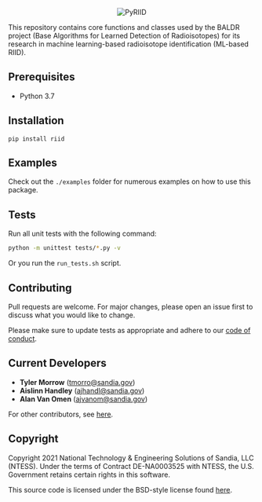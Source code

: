 <p align="center">
  <img src="https://user-images.githubusercontent.com/1079118/124811147-623bd280-df1f-11eb-9f3a-a4a5e6ec5f94.png" alt="PyRIID">
</p>

This repository contains core functions and classes used by the BALDR project (Base Algorithms for Learned Detection of Radioisotopes) for its research in machine learning-based radioisotope identification (ML-based RIID).

## Prerequisites

- Python 3.7

## Installation

```
pip install riid
```

## Examples

Check out the `./examples` folder for numerous examples on how to use this package.

## Tests

Run all unit tests with the following command:

```sh
python -m unittest tests/*.py -v
```

Or you run the `run_tests.sh` script.

## Contributing

Pull requests are welcome.
For major changes, please open an issue first to discuss what you would like to change.

Please make sure to update tests as appropriate and adhere to our [code of conduct](https://github.com/sandialabs/PyRIID/blob/main/CODE_OF_CONDUCT.md).

## Current Developers

- **Tyler Morrow** (tmorro@sandia.gov)
- **Aislinn Handley** (ajhandl@sandia.gov)
- **Alan Van Omen** (ajvanom@sandia.gov)

For other contributors, see [here](https://github.com/sandialabs/PyRIID/blob/main/CONTRIBUTORS.md).

## Copyright

Copyright 2021 National Technology & Engineering Solutions of Sandia, LLC (NTESS).
Under the terms of Contract DE-NA0003525 with NTESS, the U.S. Government retains certain rights in this software.

This source code is licensed under the BSD-style license found [here](https://github.com/sandialabs/PyRIID/blob/main/LICENSE.md).
